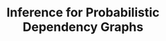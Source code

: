 ---
title: Inference for Probabilistic Dependency Graphs
authors: Oliver Richardson, Joseph Halpern, and Christopher De Sa
conf: UAI
year: 2023
poster: /files/posters/inference-for-pdgs.pdf
arxiv: https://arxiv.org/abs/2311.05580
code: https://github.com/orichardson/pdg-infer-uai
type: conference
awards:
    - spotlight
---